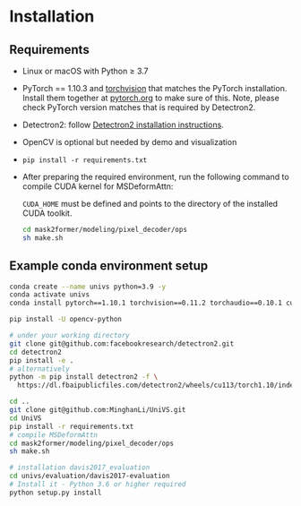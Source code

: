 # Installation

## Requirements
- Linux or macOS with Python ≥ 3.7
- PyTorch == 1.10.3 and [torchvision](https://github.com/pytorch/vision/) that matches the PyTorch installation.
  Install them together at [pytorch.org](https://pytorch.org) to make sure of this. Note, please check
  PyTorch version matches that is required by Detectron2.
- Detectron2: follow [Detectron2 installation instructions](https://detectron2.readthedocs.io/tutorials/install.html).
- OpenCV is optional but needed by demo and visualization
- `pip install -r requirements.txt`

- After preparing the required environment, run the following command to compile CUDA kernel for MSDeformAttn:

  `CUDA_HOME` must be defined and points to the directory of the installed CUDA toolkit.

  ```bash
  cd mask2former/modeling/pixel_decoder/ops
  sh make.sh
  ```

## Example conda environment setup
```bash
conda create --name univs python=3.9 -y
conda activate univs
conda install pytorch==1.10.1 torchvision==0.11.2 torchaudio==0.10.1 cudatoolkit=11.3 -c pytorch -c conda-forge

pip install -U opencv-python

# under your working directory
git clone git@github.com:facebookresearch/detectron2.git
cd detectron2
pip install -e .
# alternatively 
python -m pip install detectron2 -f \
  https://dl.fbaipublicfiles.com/detectron2/wheels/cu113/torch1.10/index.html

cd ..
git clone git@github.com:MinghanLi/UniVS.git
cd UniVS
pip install -r requirements.txt
# compile MSDeformAttn
cd mask2former/modeling/pixel_decoder/ops
sh make.sh

# installation davis2017_evaluation
cd univs/evaluation/davis2017-evaluation
# Install it - Python 3.6 or higher required
python setup.py install
```
